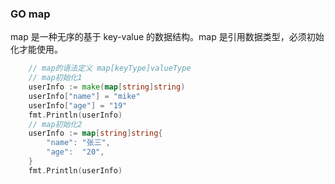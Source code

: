 ### GO map

map 是一种无序的基于 key-value 的数据结构。map 是引用数据类型，必须初始化才能使用。

```go
    // map的语法定义 map[keyType]valueType
    // map初始化1
  	userInfo := make(map[string]string)
	userInfo["name"] = "mike"
	userInfo["age"] = "19"
	fmt.Println(userInfo)
    // map初始化2
    userInfo := map[string]string{
        "name": "张三",
        "age":  "20",
	}
	fmt.Println(userInfo)

```
